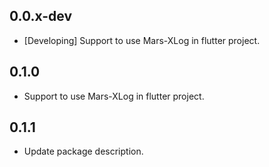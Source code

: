 ## 0.0.x-dev

* [Developing] Support to use Mars-XLog in flutter project.

## 0.1.0

* Support to use Mars-XLog in flutter project.

## 0.1.1

* Update package description.